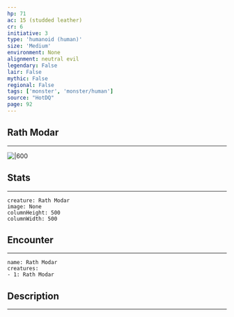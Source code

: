 ```yaml
---
hp: 71
ac: 15 (studded leather)
cr: 6
initiative: 3
type: 'humanoid (human)'    
size: 'Medium'
environment: None
alignment: neutral evil
legendary: False
lair: False
mythic: False
regional: False
tags: ['monster', 'monster/human']
source: "HotDQ"
page: 92
---
```


## Rath Modar
---

![|600](D:/Program%20Files/5e.tools/img/bestiary/HotDQ/Rath%20Modar.jpg)

## Stats
---

```statblock
creature: Rath Modar
image: None
columnHeight: 500
columnWidth: 500
```

## Encounter
---

```encounter-table
name: Rath Modar
creatures:
- 1: Rath Modar
```

## Description
---




